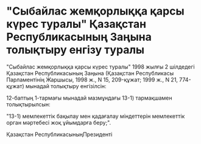 # "Сыбайлас жемқорлыққа қарсы күрес туралы" Қазақстан Республикасының Заңына толықтыру енгізу туралы

"Сыбайлас жемқорлыққа қарсы күрес туралы" 1998 жылғы 2 шілдедегі Қазақстан Республикасының Заңына (Қазақстан Республикасы Парламентінің Жаршысы, 1998 ж., N 15, 209-құжат; 1999 ж., N 21, 774-құжат) мынадай толықтыру енгізілсін:

12-баптың 1-тармағы мынадай мазмұндағы 13-1) тармақшамен толықтырылсын:

"13-1) мемлекеттік бақылау мен қадағалау міндеттерін мемлекеттік орган мәртебесі жоқ ұйымдарға беру;".

Қазақстан РеспубликасыныңПрезиденті

